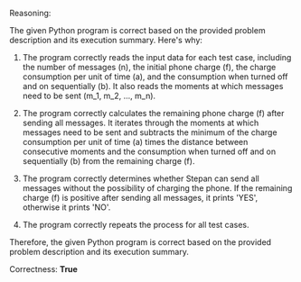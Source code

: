 Reasoning:

The given Python program is correct based on the provided problem description and its execution summary. Here's why:

1. The program correctly reads the input data for each test case, including the number of messages (n), the initial phone charge (f), the charge consumption per unit of time (a), and the consumption when turned off and on sequentially (b). It also reads the moments at which messages need to be sent (m_1, m_2, ..., m_n).

2. The program correctly calculates the remaining phone charge (f) after sending all messages. It iterates through the moments at which messages need to be sent and subtracts the minimum of the charge consumption per unit of time (a) times the distance between consecutive moments and the consumption when turned off and on sequentially (b) from the remaining charge (f).

3. The program correctly determines whether Stepan can send all messages without the possibility of charging the phone. If the remaining charge (f) is positive after sending all messages, it prints 'YES', otherwise it prints 'NO'.

4. The program correctly repeats the process for all test cases.

Therefore, the given Python program is correct based on the provided problem description and its execution summary.

Correctness: **True**